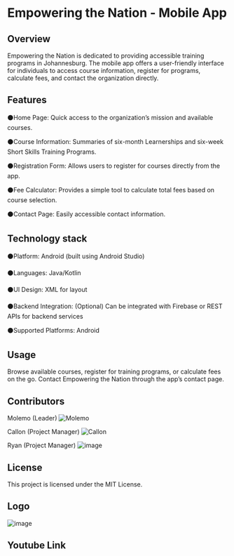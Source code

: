 
# Empowering the Nation - Mobile App




## Overview
Empowering the Nation is dedicated to providing accessible training programs in Johannesburg. The mobile app offers a user-friendly interface for individuals to access course information, register for programs, calculate fees, and contact the organization directly.
## Features
⚫Home Page: Quick access to the organization’s mission and available courses.

⚫Course Information: Summaries of six-month Learnerships and six-week Short Skills Training Programs.

⚫Registration Form: Allows users to register for courses directly from the app.

⚫Fee Calculator: Provides a simple tool to calculate total fees based on course selection.

⚫Contact Page: Easily accessible contact information.
## Technology stack
⚫Platform: Android (built using Android Studio)

⚫Languages: Java/Kotlin

⚫UI Design: XML for layout

⚫Backend Integration: (Optional) Can be integrated with Firebase or REST APIs for backend services

⚫Supported Platforms: Android
## Usage
Browse available courses, register for training programs, or calculate fees on the go.
Contact Empowering the Nation through the app’s contact page.

## Contributors
Molemo (Leader)
![Molemo](https://github.com/user-attachments/assets/ea36c098-0adb-4aba-8c87-65e3f0a27889)

Callon (Project Manager)
![Callon](https://github.com/user-attachments/assets/e92182c6-cd64-46dd-a6aa-fdcc2aefb4f0)

Ryan (Project Manager)
![image](https://github.com/user-attachments/assets/30dcb0e7-617d-42cc-852c-6af8e99a794e)

## License
This project is licensed under the MIT License.
## Logo
![image](https://github.com/user-attachments/assets/10d2490f-d840-4c44-88be-0d7c19d04220)

## Youtube Link
